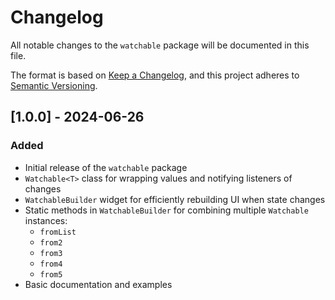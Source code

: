 # Changelog

All notable changes to the `watchable` package will be documented in this file.

The format is based on [Keep a Changelog](https://keepachangelog.com/en/1.0.0/),
and this project adheres to [Semantic Versioning](https://semver.org/spec/v2.0.0.html).

## [1.0.0] - 2024-06-26

### Added
- Initial release of the `watchable` package
- `Watchable<T>` class for wrapping values and notifying listeners of changes
- `WatchableBuilder` widget for efficiently rebuilding UI when state changes
- Static methods in `WatchableBuilder` for combining multiple `Watchable` instances:
    - `fromList`
    - `from2`
    - `from3`
    - `from4`
    - `from5`
- Basic documentation and examples